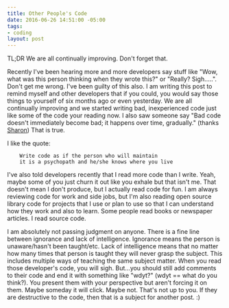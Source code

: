 ```yaml
---
title: Other People's Code
date: 2016-06-26 14:51:00 -05:00
tags:
- coding
layout: post
---
```


TL;DR We are all continually improving.  Don't forget that.

Recently I've been hearing more and more developers say stuff like "Wow, what was this person thinking when they wrote this?" or "Really?  Sigh.....".  Don't get me wrong.  I've been guilty of this also.  I am writing this post to remind myself and other developers that if you could, you would say those things to yourself of six months ago or even yesterday.  We are all continually improving and we started writing bad, inexperienced code just like some of the code your reading now.  I also saw someone say "Bad code doesn't immediately become bad; it happens over time, gradually." (thanks [Sharon](https://github.com/scichelli))  That is true.

I like the quote:

        Write code as if the person who will maintain
        it is a psychopath and he/she knows where you live

I've also told developers recently that I read more code than I write.  Yeah, maybe some of you just churn it out like you exhale but that isn't me.  That doesn't mean I don't produce, but I actually read code for fun.  I am always reviewing code for work and side jobs, but I'm also reading open source library code for projects that I use or plan to use so that I can understand how they work and also to learn.  Some people read books or newspaper articles.  I read source code.

I am absolutely not passing judgment on anyone.  There is a fine line between ignorance and lack of intelligence.  Ignorance means the person is unaware/hasn't been taught/etc.  Lack of intelligence means that no matter how many times that person is taught they will never grasp the subject.  This includes multiple ways of teaching the same subject matter.  When you read those developer's code, you will sigh.  But...you should still add comments to their code and end it with something like "wdyt?" (wdyt == what do you think?).  You present them with your perspective but aren't forcing it on them.  Maybe someday it will click.  Maybe not. That's not up to you.  If they are destructive to the code, then that is a subject for another post. :)
